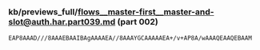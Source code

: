 ### kb/previews_full/flows__master-first__master-and-slot@auth.har.part039.md (part 002)

```md
EAP8AAAD///8AAAEBAAIBAgAAAAEA//8AAAYGCAAAAAEA+/v+AP8A/wAAAQEAAQEBAAM
```

```

